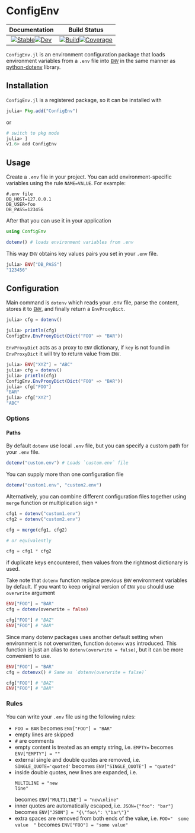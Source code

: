 # ConfigEnv

|                                                                                                  **Documentation**                                                                                                  |                                                                                                                          **Build Status**                                                                                                                          |
|:-------------------------------------------------------------------------------------------------------------------------------------------------------------------------------------------------------------------:|:------------------------------------------------------------------------------------------------------------------------------------------------------------------------------------------------------------------------------------------------------------------:|
| [![Stable](https://img.shields.io/badge/docs-stable-blue.svg)](https://Arkoniak.github.io/ConfigEnv.jl/stable)[![Dev](https://img.shields.io/badge/docs-dev-blue.svg)](https://Arkoniak.github.io/ConfigEnv.jl/dev) | [![Build](https://github.com/Arkoniak/ConfigEnv.jl/workflows/CI/badge.svg)](https://github.com/Arkoniak/ConfigEnv.jl/actions)[![Coverage](https://codecov.io/gh/Arkoniak/ConfigEnv.jl/branch/master/graph/badge.svg)](https://codecov.io/gh/Arkoniak/ConfigEnv.jl) |

`ConfigEnv.jl` is an environment configuration package that loads environment variables from a `.env` file into [`ENV`](https://docs.julialang.org/en/latest/manual/environment-variables/) in the same manner as [python-dotenv](https://github.com/theskumar/python-dotenv) library.

## Installation

`ConfigEnv.jl` is a registered package, so it can be installed with

```julia
julia> Pkg.add("ConfigEnv")
```

or

```julia
# switch to pkg mode
julia> ] 
v1.6> add ConfigEnv
```

## Usage
Create a `.env` file in your project. You can add environment-specific variables using the rule `NAME=VALUE`.
For example:

```dosini
#.env file
DB_HOST=127.0.0.1
DB_USER=foo
DB_PASS=123456
```

After that you can use it in your application

```julia
using ConfigEnv

dotenv() # loads environment variables from .env
```

This way `ENV` obtains key values pairs you set in your `.env` file.

```julia
julia> ENV["DB_PASS"]
"123456"
```

## Configuration

Main command is `dotenv` which reads your .env file, parse the content, stores it to 
[`ENV`](https://docs.julialang.org/en/latest/manual/environment-variables/),
and finally return a `EnvProxyDict`.

```julia
julia> cfg = dotenv()

julia> println(cfg)
ConfigEnv.EnvProxyDict(Dict("FOO" => "BAR"))
```

`EnvProxyDict` acts as a proxy to `ENV` dictionary, if `key` is not found in `EnvProxyDict` it will try to return value from `ENV`.

```julia
julia> ENV["XYZ"] = "ABC"
julia> cfg = dotenv()
julia> println(cfg)
ConfigEnv.EnvProxyDict(Dict("FOO" => "BAR"))
julia> cfg["FOO"]
"BAR"
julia> cfg["XYZ"]
"ABC"
```

### Options

#### Paths

By default `dotenv` use local `.env` file, but you can specify a custom path for your `.env` file.

```julia
dotenv("custom.env") # Loads `custom.env` file
```

You can supply more than one configuration file

```julia
dotenv("custom1.env", "custom2.env")
```

Alternatively, you can combine different configuration files together using `merge` function or multiplication sign `*`

```julia
cfg1 = dotenv("custom1.env")
cfg2 = dotenv("custom2.env")

cfg = merge(cfg1, cfg2)

# or equivalently

cfg = cfg1 * cfg2
```
if duplicate keys encountered, then values from the rightmost dictionary is used.

Take note that `dotenv` function replace previous `ENV` environment variables by default. If you want to keep original version of `ENV` you should use `overwrite` argument

```julia
ENV["FOO"] = "BAR"
cfg = dotenv(overwrite = false)

cfg["FOO"] # "BAZ"
ENV["FOO"] # "BAR"
```

Since many dotenv packages uses another default setting when environment is not overwritten, function `dotenvx` was introduced. This function is just an alias to `dotenv(overwrite = false)`, but it can be more convenient to use.

```julia
ENV["FOO"] = "BAR"
cfg = dotenvx() # Same as `dotenv(overwrite = false)`

cfg["FOO"] # "BAZ"
ENV["FOO"] # "BAR"
```

### Rules

You can write your `.env` file using the following rules:

- `FOO = BAR` becomes `ENV["FOO"] = "BAR"`
- empty lines are skipped
- `#` are comments
- empty content is treated as an empty string, i.e. `EMPTY=` becomes `ENV["EMPTY"] = ""`
- external single and double quotes are removed, i.e. `SINGLE_QUOTE='quoted'` becomes `ENV["SINGLE_QUOTE"] = "quoted"`
- inside double quotes, new lines are expanded, i.e.
  ```
  MULTILINE = "new
  line"
  ```
  becomes `ENV["MULTILINE"] = "new\nline"`
- inner quotes are automatically escaped, i.e. `JSON={"foo": "bar"}` becomes `ENV["JSON"] = "{\"foo\": \"bar\"}"`
- extra spaces are removed from both ends of the value, i.e. `FOO="  some value  "` becomes `ENV["FOO"] = "some value"`
